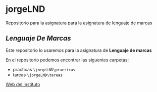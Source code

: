 
# jorgeLND
Repositorio para la asignatura para la asignatura de lenguaje de marcas

## ***Lenguaje De Marcas***
Este repositorio lo usaremos para la asignatura de **Lenguaje de marcas**

En el repositorio podemos encontrar las siguentes carpetas:

+ practicas `\jorgeLND\practicas`
+ tareas `\jorgeLND\tareas`

[Web del instituto](https://blog.iespuertodelacruz.es/)

